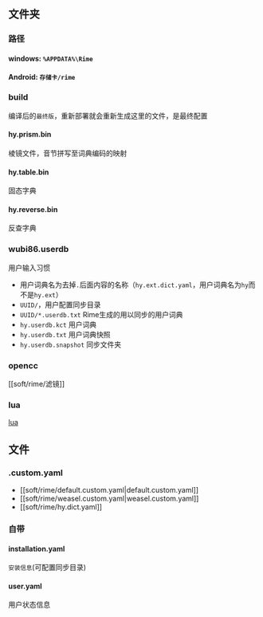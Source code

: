 ## 文件夹
### 路径
#### windows: `%APPDATA%\Rime`
#### Android: `存储卡/rime`

### build
编译后的`最终版`，重新部署就会重新生成这里的文件，是最终配置
#### hy.prism.bin
棱镜文件，音节拼写至词典编码的映射
#### hy.table.bin
固态字典
#### hy.reverse.bin
反查字典

### wubi86.userdb
用户输入习惯
- 用户词典名为去掉`.`后面内容的名称（`hy.ext.dict.yaml`，用户词典名为`hy`而不是`hy.ext`）
- `UUID/`，用户配置同步目录
- `UUID/*.userdb.txt` Rime生成的用以同步的用户词典
- `hy.userdb.kct` 用户词典
- `hy.userdb.txt` 用户词典快照
- `hy.userdb.snapshot` 同步文件夹

### opencc
[[soft/rime/滤镜]]

### lua
[lua](https://github.com/LEOYoon-Tsaw/Rime_collections/blob/master/Rime_description.md#七lua)
## 文件

### .custom.yaml
- [[soft/rime/default.custom.yaml|default.custom.yaml]]
- [[soft/rime/weasel.custom.yaml|weasel.custom.yaml]]
- [[soft/rime/hy.dict.yaml]]

### 自带
#### installation.yaml
`安装信息`(可配置同步目录)

#### user.yaml
用户状态信息
